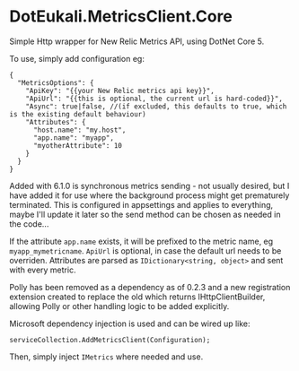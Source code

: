 # DotEukali.MetricsClient.Core
Simple Http wrapper for New Relic Metrics API, using DotNet Core 5.

To use, simply add configuration eg:

```
{
  "MetricsOptions": {
    "ApiKey": "{{your New Relic metrics api key}}",
    "ApiUrl": "{{this is optional, the current url is hard-coded}}",
    "Async": true|false, //(if excluded, this defaults to true, which is the existing default behaviour)
    "Attributes": {
      "host.name": "my.host",
      "app.name": "myapp",
      "myotherAttribute": 10
    }
  }
}
```
Added with 6.1.0 is synchronous metrics sending - not usually desired, but I have added it for use where the background process might get prematurely terminated.  This is configured in appsettings and applies to everything, maybe I'll update it later so the send method can be chosen as needed in the code...

If the attribute `app.name` exists, it will be prefixed to the metric name, eg `myapp_mymetricname`.
`ApiUrl` is optional, in case the default url needs to be overriden.
Attributes are parsed as `IDictionary<string, object>` and sent with every metric.

Polly has been removed as a dependency as of 0.2.3 and a new registration extension created to replace the old which returns IHttpClientBuilder, allowing Polly or other handling logic to be added explicitly.

Microsoft dependency injection is used and can be wired up like:
```
serviceCollection.AddMetricsClient(Configuration);
```

Then, simply inject `IMetrics` where needed and use.
